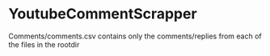 # YoutubeCommentScrapper

Comments/comments.csv contains only the comments/replies from each of the files 
in the rootdir
